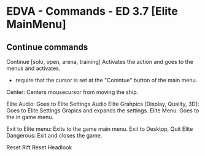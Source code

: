 # EDVA - Commands - ED 3.7 [Elite MainMenu]

## Continue commands

Continue [solo, open, arena, training]
Activates the action and goes to the menus and activates.
- require that the cursor is set at the "Conintue" button of the main menu.

Center: Centers mousecursor from moving the ship.

Elite Audio: Goes to Elite Settings Audio
Elite Grahpics [Display, Quality, 3D]: Goes to Elite Settings Grapics and expands the settings.
Elite Menu: Goes to the in game menu.

Exit to Elite menu: Exits to the game main menu.
Exit to Desktop, Quit Elite Dangerous: Exit and closes the game.

Reset Rift
Reset Headlook